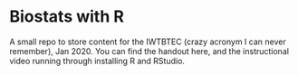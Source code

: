 # Biostats with R

A small repo to store content for the IWTBTEC (crazy acronym I can never remember), Jan 2020. You can find the handout here, and the instructional video running through installing R and RStudio.
